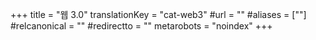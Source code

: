 +++
title = "웹 3.0"
translationKey = "cat-web3"
#url = ""
#aliases = [""]
#relcanonical = ""
#redirectto = ""
metarobots = "noindex"
+++
